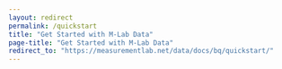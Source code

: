 ```yaml
---
layout: redirect
permalink: /quickstart
title: "Get Started with M-Lab Data"
page-title: "Get Started with M-Lab Data"
redirect_to: "https://measurementlab.net/data/docs/bq/quickstart/"
---
```

